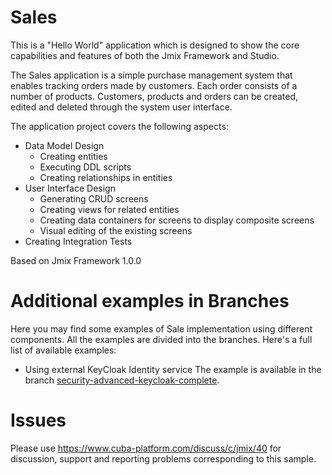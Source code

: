 # Sales
This is a "Hello World" application which is designed to show the core capabilities and features of both the Jmix Framework and Studio.

The Sales application is a simple purchase management system that enables tracking orders made by customers. Each order consists of a number of products. Customers, products and orders can be created, edited and deleted through the system user interface.

The application project covers the following aspects:

- Data Model Design
  - Creating entities
  - Executing DDL scripts
  - Creating relationships in entities
- User Interface Design
  - Generating CRUD screens
  - Creating views for related entities
  - Creating data containers for screens to display composite screens
  - Visual editing of the existing screens
- Creating Integration Tests

Based on Jmix Framework 1.0.0

# Additional examples in Branches
Here you may find some examples of Sale implementation using different components. All the examples are divided into the branches. Here's a full list of available examples:

* Using external KeyCloak Identity service The example is available in the branch [security-advanced-keycloak-complete](https://github.com/jmix-projects/sample-sales-jmix/tree/security-advanced-keycloak-complete).

# Issues
Please use https://www.cuba-platform.com/discuss/c/jmix/40 for discussion, support and reporting problems corresponding to this sample.
